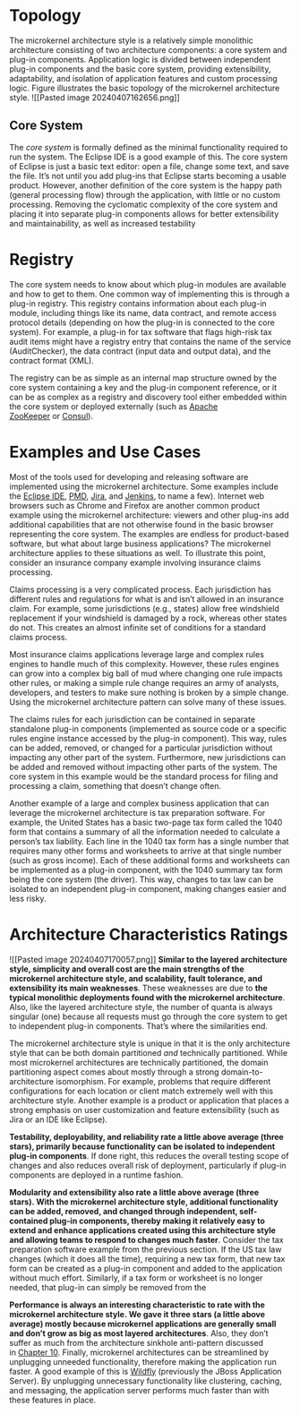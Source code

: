 # Topology
The microkernel architecture style is a relatively simple monolithic architecture consisting of two architecture components: a core system and plug-in components. Application logic is divided between independent plug-in components and the basic core system, providing extensibility, adaptability, and isolation of application features and custom processing logic. Figure illustrates the basic topology of the microkernel architecture style.
![[Pasted image 20240407162656.png]]
## Core System
The _core system_ is formally defined as the minimal functionality required to run the system. The Eclipse IDE is a good example of this. The core system of Eclipse is just a basic text editor: open a file, change some text, and save the file. It’s not until you add plug-ins that Eclipse starts becoming a usable product. However, another definition of the core system is the happy path (general processing flow) through the application, with little or no custom processing. Removing the cyclomatic complexity of the core system and placing it into separate plug-in components allows for better extensibility and maintainability, as well as increased testability
# Registry
The core system needs to know about which plug-in modules are available and how to get to them. One common way of implementing this is through a plug-in registry. This registry contains information about each plug-in module, including things like its name, data contract, and remote access protocol details (depending on how the plug-in is connected to the core system). For example, a plug-in for tax software that flags high-risk tax audit items might have a registry entry that contains the name of the service (AuditChecker), the data contract (input data and output data), and the contract format (XML).

The registry can be as simple as an internal map structure owned by the core system containing a key and the plug-in component reference, or it can be as complex as a registry and discovery tool either embedded within the core system or deployed externally (such as [Apache ZooKeeper](https://zookeeper.apache.org/) or [Consul](https://www.consul.io/)).
# Examples and Use Cases
Most of the tools used for developing and releasing software are implemented using the microkernel architecture. Some examples include the [Eclipse IDE](https://www.eclipse.org/ide), [PMD](https://pmd.github.io/), [Jira](https://www.atlassian.com/software/jira), and [Jenkins](https://jenkins.io/), to name a few). Internet web browsers such as Chrome and Firefox are another common product example using the microkernel architecture: viewers and other plug-ins add additional capabilities that are not otherwise found in the basic browser representing the core system. The examples are endless for product-based software, but what about large business applications? The microkernel architecture applies to these situations as well. To illustrate this point, consider an insurance company example involving insurance claims processing.

Claims processing is a very complicated process. Each jurisdiction has different rules and regulations for what is and isn’t allowed in an insurance claim. For example, some jurisdictions (e.g., states) allow free windshield replacement if your windshield is damaged by a rock, whereas other states do not. This creates an almost infinite set of conditions for a standard claims process.

Most insurance claims applications leverage large and complex rules engines to handle much of this complexity. However, these rules engines can grow into a complex big ball of mud where changing one rule impacts other rules, or making a simple rule change requires an army of analysts, developers, and testers to make sure nothing is broken by a simple change. Using the microkernel architecture pattern can solve many of these issues.

The claims rules for each jurisdiction can be contained in separate standalone plug-in components (implemented as source code or a specific rules engine instance accessed by the plug-in component). This way, rules can be added, removed, or changed for a particular jurisdiction without impacting any other part of the system. Furthermore, new jurisdictions can be added and removed without impacting other parts of the system. The core system in this example would be the standard process for filing and processing a claim, something that doesn’t change often.

Another example of a large and complex business application that can leverage the microkernel architecture is tax preparation software. For example, the United States has a basic two-page tax form called the 1040 form that contains a summary of all the information needed to calculate a person’s tax liability. Each line in the 1040 tax form has a single number that requires many other forms and worksheets to arrive at that single number (such as gross income). Each of these additional forms and worksheets can be implemented as a plug-in component, with the 1040 summary tax form being the core system (the driver). This way, changes to tax law can be isolated to an independent plug-in component, making changes easier and less risky.
# Architecture Characteristics Ratings
![[Pasted image 20240407170057.png]]
**Similar to the layered architecture style, simplicity and overall cost are the main strengths of the microkernel architecture style, and scalability, fault tolerance, and extensibility its main weaknesses**. These weaknesses are due to **the typical monolithic deployments found with the microkernel architecture**. Also, like the layered architecture style, the number of quanta is always singular (one) because all requests must go through the core system to get to independent plug-in components. That’s where the similarities end.

The microkernel architecture style is unique in that it is the only architecture style that can be both domain partitioned _and_ technically partitioned. While most microkernel architectures are technically partitioned, the domain partitioning aspect comes about mostly through a strong domain-to-architecture isomorphism. For example, problems that require different configurations for each location or client match extremely well with this architecture style. Another example is a product or application that places a strong emphasis on user customization and feature extensibility (such as Jira or an IDE like Eclipse).

**Testability, deployability, and reliability rate a little above average (three stars), primarily because functionality can be isolated to independent plug-in components**. If done right, this reduces the overall testing scope of changes and also reduces overall risk of deployment, particularly if plug-in components are deployed in a runtime fashion.

**Modularity and extensibility also rate a little above average (three stars). With the microkernel architecture style, additional functionality can be added, removed, and changed through independent, self-contained plug-in components, thereby making it relatively easy to extend and enhance applications created using this architecture style and allowing teams to respond to changes much faster**. Consider the tax preparation software example from the previous section. If the US tax law changes (which it does all the time), requiring a new tax form, that new tax form can be created as a plug-in component and added to the application without much effort. Similarly, if a tax form or worksheet is no longer needed, that plug-in can simply be removed from the

**Performance is always an interesting characteristic to rate with the microkernel architecture style. We gave it three stars (a little above average) mostly because microkernel applications are generally small and don’t grow as big as most layered architectures**. Also, they don’t suffer as much from the architecture sinkhole anti-pattern discussed in [Chapter 10](httpsr2://id_qzpc_v_x_nlcn_nc_tmlra_x_rh_x_e_fwc_e_rhd_g_fc_um9hb_wlu_z1x_f_r_f_j_m_y_w_iu_v_ghvcml1b_v_jl_y_w_rlclxwd_w_jsa_w_nhd_glvbn_nc_mzk1_ym_nk_y_w_ut_zjll_o_c00_nj_zl_l_tkw_o_g_et_nm_ri_o_t_m5_nm_ri_o_d_bh_x_g_jvb2su_z_x_b1_yg--/xthoriumhttps/ip0.0.0.0/p/OEBPS/ch10.xhtml#ch-style-layered). Finally, microkernel architectures can be streamlined by unplugging unneeded functionality, therefore making the application run faster. A good example of this is [Wildfly](https://wildfly.org/) (previously the JBoss Application Server). By unplugging unnecessary functionality like clustering, caching, and messaging, the application server performs much faster than with these features in place.

